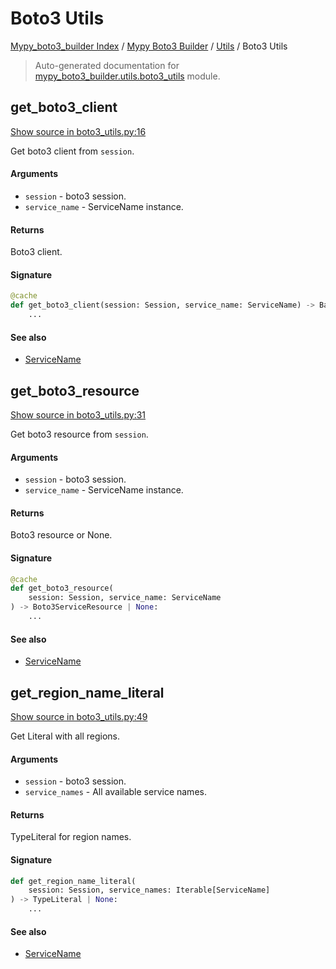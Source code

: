 # Boto3 Utils

[Mypy_boto3_builder Index](../../README.md#mypy_boto3_builder-index) /
[Mypy Boto3 Builder](../index.md#mypy-boto3-builder) /
[Utils](./index.md#utils) /
Boto3 Utils

> Auto-generated documentation for [mypy_boto3_builder.utils.boto3_utils](https://github.com/youtype/mypy_boto3_builder/blob/main/mypy_boto3_builder/utils/boto3_utils.py) module.

## get_boto3_client

[Show source in boto3_utils.py:16](https://github.com/youtype/mypy_boto3_builder/blob/main/mypy_boto3_builder/utils/boto3_utils.py#L16)

Get boto3 client from `session`.

#### Arguments

- `session` - boto3 session.
- `service_name` - ServiceName instance.

#### Returns

Boto3 client.

#### Signature

```python
@cache
def get_boto3_client(session: Session, service_name: ServiceName) -> BaseClient:
    ...
```

#### See also

- [ServiceName](../service_name.md#servicename)



## get_boto3_resource

[Show source in boto3_utils.py:31](https://github.com/youtype/mypy_boto3_builder/blob/main/mypy_boto3_builder/utils/boto3_utils.py#L31)

Get boto3 resource from `session`.

#### Arguments

- `session` - boto3 session.
- `service_name` - ServiceName instance.

#### Returns

Boto3 resource or None.

#### Signature

```python
@cache
def get_boto3_resource(
    session: Session, service_name: ServiceName
) -> Boto3ServiceResource | None:
    ...
```

#### See also

- [ServiceName](../service_name.md#servicename)



## get_region_name_literal

[Show source in boto3_utils.py:49](https://github.com/youtype/mypy_boto3_builder/blob/main/mypy_boto3_builder/utils/boto3_utils.py#L49)

Get Literal with all regions.

#### Arguments

- `session` - boto3 session.
- `service_names` - All available service names.

#### Returns

TypeLiteral for region names.

#### Signature

```python
def get_region_name_literal(
    session: Session, service_names: Iterable[ServiceName]
) -> TypeLiteral | None:
    ...
```

#### See also

- [ServiceName](../service_name.md#servicename)

